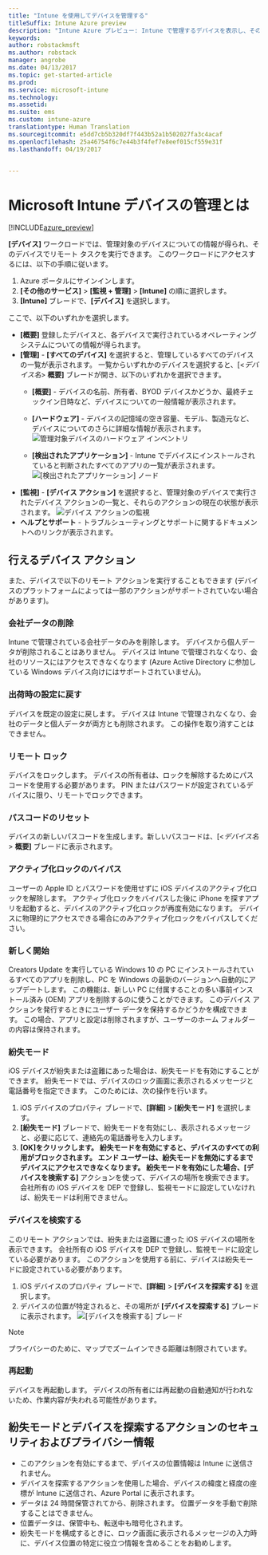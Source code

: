 ```yaml
---
title: "Intune を使用してデバイスを管理する"
titleSuffix: Intune Azure preview
description: "Intune Azure プレビュー: Intune で管理するデバイスを表示し、そのデバイスで各種操作を実行する方法について説明します。"
keywords: 
author: robstackmsft
ms.author: robstack
manager: angrobe
ms.date: 04/13/2017
ms.topic: get-started-article
ms.prod: 
ms.service: microsoft-intune
ms.technology: 
ms.assetid: 
ms.suite: ems
ms.custom: intune-azure
translationtype: Human Translation
ms.sourcegitcommit: e5dd7cb5b320df7f443b52a1b502027fa3c4acaf
ms.openlocfilehash: 25a46754f6c7e44b3f4fef7e8eef015cf559e31f
ms.lasthandoff: 04/19/2017


---
```


# <a name="what-is-microsoft-intune-device-management"></a>Microsoft Intune デバイスの管理とは


[!INCLUDE[azure_preview](../includes/azure_preview.md)]

**[デバイス]** ワークロードでは、管理対象のデバイスについての情報が得られ、そのデバイスでリモート タスクを実行できます。 このワークロードにアクセスするには、以下の手順に従います。

1. Azure ポータルにサインインします。
2. **[その他のサービス]** > **[監視 + 管理]** > **[Intune]** の順に選択します。
3. **[Intune]** ブレードで、**[デバイス]** を選択します。

ここで、以下のいずれかを選択します。

- **[概要]** 登録したデバイスと、各デバイスで実行されているオペレーティング システムについての情報が得られます。
- **[管理]** - **[すべてのデバイス]** を選択すると、管理しているすべてのデバイスの一覧が表示されます。
    一覧からいずれかのデバイスを選択すると、[<*デバイス名*> **概要]** ブレードが開き、以下のいずれかを選択できます。
    - **[概要]** - デバイスの名前、所有者、BYOD デバイスかどうか、最終チェックイン日時など、デバイスについての一般情報が表示されます。

    - **[ハードウェア]** - デバイスの記憶域の空き容量、モデル、製造元など、デバイスについてのさらに詳細な情報が表示されます。
    ![管理対象デバイスのハードウェア インベントリ](./media/hardware-inventory.png)
    - **[検出されたアプリケーション]** - Intune でデバイスにインストールされていると判断されたすべてのアプリの一覧が表示されます。
    ![[検出されたアプリケーション] ノード](./media/detected-applications.png)
- **[監視]** - **[デバイス アクション]** を選択すると、管理対象のデバイスで実行されたデバイス アクションの一覧と、それらのアクションの現在の状態が表示されます。
![デバイス アクションの監視](./media/monitor-device-actions.png)
- **ヘルプとサポート** - トラブルシューティングとサポートに関するドキュメントへのリンクが表示されます。

## <a name="available-device-actions"></a>行えるデバイス アクション

また、デバイスで以下のリモート アクションを実行することもできます (デバイスのプラットフォームによっては一部のアクションがサポートされていない場合があります)。

### <a name="remove-company-data"></a>**会社データの削除**
Intune で管理されている会社データのみを削除します。 デバイスから個人データが削除されることはありません。 デバイスは Intune で管理されなくなり、会社のリソースにはアクセスできなくなります (Azure Active Directory に参加している Windows デバイス向けにはサポートされていません)。

### <a name="factory-reset"></a>**出荷時の設定に戻す**
デバイスを既定の設定に戻します。 デバイスは Intune で管理されなくなり、会社のデータと個人データが両方とも削除されます。 この操作を取り消すことはできません。

### <a name="remote-lock"></a>**リモート ロック**
デバイスをロックします。 デバイスの所有者は、ロックを解除するためにパスコードを使用する必要があります。 PIN またはパスワードが設定されているデバイスに限り、リモートでロックできます。

### <a name="reset-passcode"></a>**パスコードのリセット**
デバイスの新しいパスコードを生成します。新しいパスコードは、[<*デバイス名*> **概要]** ブレードに表示されます。

### <a name="bypass-activation-lock"></a>**アクティブ化ロックのバイパス**
ユーザーの Apple ID とパスワードを使用せずに iOS デバイスのアクティブ化ロックを解除します。 アクティブ化ロックをバイパスした後に iPhone を探すアプリを起動すると、デバイスのアクティブ化ロックが再度有効になります。 デバイスに物理的にアクセスできる場合にのみアクティブ化ロックをバイパスしてください。

### <a name="fresh-start"></a>**新しく開始**

Creators Update を実行している Windows 10 の PC にインストールされているすべてのアプリを削除し、PC を Windows の最新のバージョンへ自動的にアップデートします。
この機能は、新しい PC に付属することの多い事前インストール済み (OEM) アプリを削除するのに使うことができます。 このデバイス アクションを発行するときにユーザー データを保持するかどうかを構成できます。 この場合、アプリと設定は削除されますが、ユーザーのホーム フォルダーの内容は保持されます。


### <a name="lost-mode"></a>**紛失モード**
iOS デバイスが紛失または盗難にあった場合は、紛失モードを有効にすることができます。 紛失モードでは、デバイスのロック画面に表示されるメッセージと電話番号を指定できます。 このためには、次の操作を行います。
1.    iOS デバイスのプロパティ ブレードで、**[詳細]**  >  **[紛失モード]** を選択します。
2.    **[紛失モード]** ブレードで、紛失モードを有効にし、表示されるメッセージと、必要に応じて、連絡先の電話番号を入力します。
3.    **[OK]**をクリックします。
紛失モードを有効にすると、デバイスのすべての利用がブロックされます。 エンド ユーザーは、紛失モードを無効にするまでデバイスにアクセスできなくなります。 紛失モードを有効にした場合、**[デバイスを検索する]** アクションを使って、デバイスの場所を検索できます。
会社所有の iOS デバイスを DEP で登録し、監視モードに設定していなければ、紛失モードは利用できません。

### <a name="locate-device"></a>**デバイスを検索する**
このリモート アクションでは、紛失または盗難に遭った iOS デバイスの場所を表示できます。 会社所有の iOS デバイスを DEP で登録し、監視モードに設定している必要があります。 このアクションを使用する前に、デバイスは紛失モードに設定されている必要があります。
1.    iOS デバイスのプロパティ ブレードで、**[詳細]**  >  **[デバイスを探索する]** を選択します。
2.    デバイスの位置が特定されると、その場所が **[デバイスを探索する]** ブレードに表示されます。
    ![[デバイスを検索する] ブレード](./media/locate-device.png)

>[!NOTE]
>プライバシーのために、マップでズームインできる距離は制限されています。

### <a name="restart"></a>**再起動**
デバイスを再起動します。 デバイスの所有者には再起動の自動通知が行われないため、作業内容が失われる可能性があります。


## <a name="security-and-privacy-information-for-the-lost-mode-and-locate-device-actions"></a>紛失モードとデバイスを探索するアクションのセキュリティおよびプライバシー情報
- このアクションを有効にするまで、デバイスの位置情報は Intune に送信されません。
- デバイスを探索するアクションを使用した場合、デバイスの緯度と経度の座標が Intune に送信され、Azure Portal に表示されます。
- データは 24 時間保管されてから、削除されます。 位置データを手動で削除することはできません。
- 位置データは、保管中も、転送中も暗号化されます。
- 紛失モードを構成するときに、ロック画面に表示されるメッセージの入力時に、デバイス位置の特定に役立つ情報を含めることをお勧めします。

